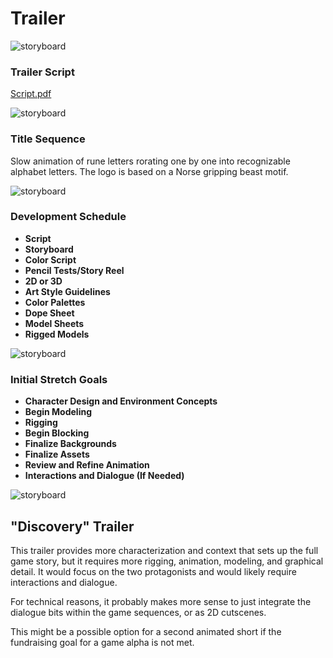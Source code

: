 # Trailer

![storyboard](https://github.com/jcongerkallas1/Brefhamer/blob/master/Images/forestsketchdetailed.jpg)
### Trailer Script

[Script.pdf](https://github.com/jcongerkallas1/Brefhamer/blob/master/Documents/trailer_script.pdf)

![storyboard](https://github.com/jcongerkallas1/Brefhamer/blob/master/Images/forest_thumbs3.jpg)

### Title Sequence
Slow animation of rune letters rorating one by one into recognizable alphabet letters.  The logo is based on a Norse gripping beast motif.

![storyboard](https://github.com/jcongerkallas1/Brefhamer/blob/master/Images/storyboard_panel_sample.jpg)

### Development Schedule
- **Script**
- **Storyboard**
- **Color Script**
- **Pencil Tests/Story Reel**
- **2D or 3D**
- **Art Style Guidelines**
- **Color Palettes**
- **Dope Sheet**
- **Model Sheets**
- **Rigged Models**

![storyboard](https://github.com/jcongerkallas1/Brefhamer/blob/master/Images/storyboard_panel.jpg)

### Initial Stretch Goals
- **Character Design and Environment Concepts**
- **Begin Modeling**
- **Rigging**
- **Begin Blocking**
- **Finalize Backgrounds**
- **Finalize Assets**
- **Review and Refine Animation**
- **Interactions and Dialogue (If Needed)**

![storyboard](https://github.com/jcongerkallas1/Brefhamer/blob/master/Images/forest_scene_pencil_sketch.jpg)
## "Discovery" Trailer
This trailer provides more characterization and context that sets up the full game story, but it requires more rigging, animation, modeling, and graphical detail.  It would focus on the two protagonists and would likely require interactions and dialogue.  

For technical reasons, it probably makes more sense to just integrate the dialogue bits within the game sequences, or as 2D cutscenes.

This might be a possible option for a second animated short if the fundraising goal for a game alpha is not met.
